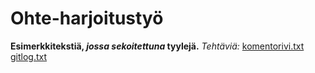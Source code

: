# Ohte-harjoitustyö #
**Esimerkkitekstiä, *jossa sekoitettuna* tyylejä.**
*Tehtäviä:*
[komentorivi.txt](https://github.com/AlaNeponen/Ohjelmistotekniikka-harjoitustyo/blob/master/laskarit/viikko1/komentorivi.txt)
[gitlog.txt](https://github.com/AlaNeponen/Ohjelmistotekniikka-harjoitustyo/blob/master/laskarit/viikko1/gitlog.txt)
